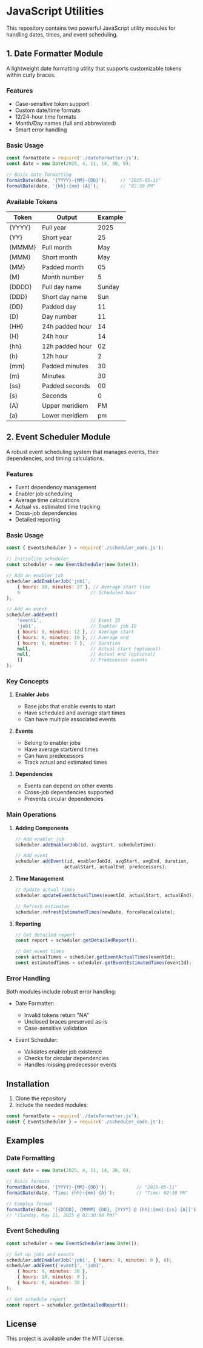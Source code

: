 # JavaScript Utilities

This repository contains two powerful JavaScript utility modules for handling dates, times, and event scheduling.

## 1. Date Formatter Module

A lightweight date formatting utility that supports customizable tokens within curly braces.

### Features
- Case-sensitive token support
- Custom date/time formats
- 12/24-hour time formats
- Month/Day names (full and abbreviated)
- Smart error handling

### Basic Usage
```javascript
const formatDate = require('./dateFormatter.js');
const date = new Date(2025, 4, 11, 14, 30, 0);

// Basic date formatting
formatDate(date, '{YYYY}-{MM}-{DD}');     // "2025-05-11"
formatDate(date, '{hh}:{mm} {A}');        // "02:30 PM"
```

### Available Tokens
| Token | Output | Example |
|-------|---------|---------|
| {YYYY} | Full year | 2025 |
| {YY} | Short year | 25 |
| {MMMM} | Full month | May |
| {MMM} | Short month | May |
| {MM} | Padded month | 05 |
| {M} | Month number | 5 |
| {DDDD} | Full day name | Sunday |
| {DDD} | Short day name | Sun |
| {DD} | Padded day | 11 |
| {D} | Day number | 11 |
| {HH} | 24h padded hour | 14 |
| {H} | 24h hour | 14 |
| {hh} | 12h padded hour | 02 |
| {h} | 12h hour | 2 |
| {mm} | Padded minutes | 30 |
| {m} | Minutes | 30 |
| {ss} | Padded seconds | 00 |
| {s} | Seconds | 0 |
| {A} | Upper meridiem | PM |
| {a} | Lower meridiem | pm |

## 2. Event Scheduler Module

A robust event scheduling system that manages events, their dependencies, and timing calculations.

### Features
- Event dependency management
- Enabler job scheduling
- Average time calculations
- Actual vs. estimated time tracking
- Cross-job dependencies
- Detailed reporting

### Basic Usage
```javascript
const { EventScheduler } = require('./scheduler_code.js');

// Initialize scheduler
const scheduler = new EventScheduler(new Date());

// Add an enabler job
scheduler.addEnablerJob('job1', 
    { hours: 10, minutes: 27 }, // Average start time
    9                          // Scheduled hour
);

// Add an event
scheduler.addEvent(
    'event1',                  // Event ID
    'job1',                    // Enabler job ID
    { hours: 8, minutes: 12 }, // Average start
    { hours: 8, minutes: 19 }, // Average end
    { hours: 0, minutes: 7 },  // Duration
    null,                      // Actual start (optional)
    null,                      // Actual end (optional)
    []                         // Predecessor events
);
```

### Key Concepts

1. **Enabler Jobs**
   - Base jobs that enable events to start
   - Have scheduled and average start times
   - Can have multiple associated events

2. **Events**
   - Belong to enabler jobs
   - Have average start/end times
   - Can have predecessors
   - Track actual and estimated times

3. **Dependencies**
   - Events can depend on other events
   - Cross-job dependencies supported
   - Prevents circular dependencies

### Main Operations

1. **Adding Components**
   ```javascript
   // Add enabler job
   scheduler.addEnablerJob(id, avgStart, scheduleTime);
   
   // Add event
   scheduler.addEvent(id, enablerJobId, avgStart, avgEnd, duration, 
                     actualStart, actualEnd, predecessors);
   ```

2. **Time Management**
   ```javascript
   // Update actual times
   scheduler.updateEventActualTimes(eventId, actualStart, actualEnd);
   
   // Refresh estimates
   scheduler.refreshEstimatedTimes(newDate, forceRecalculate);
   ```

3. **Reporting**
   ```javascript
   // Get detailed report
   const report = scheduler.getDetailedReport();
   
   // Get event times
   const actualTimes = scheduler.getEventActualTimes(eventId);
   const estimatedTimes = scheduler.getEventEstimatedTimes(eventId);
   ```

### Error Handling

Both modules include robust error handling:

- Date Formatter:
  - Invalid tokens return "NA"
  - Unclosed braces preserved as-is
  - Case-sensitive validation

- Event Scheduler:
  - Validates enabler job existence
  - Checks for circular dependencies
  - Handles missing predecessor events

## Installation

1. Clone the repository
2. Include the needed modules:
```javascript
const formatDate = require('./dateFormatter.js');
const { EventScheduler } = require('./scheduler_code.js');
```

## Examples

### Date Formatting
```javascript
const date = new Date(2025, 4, 11, 14, 30, 0);

// Basic formats
formatDate(date, '{YYYY}-{MM}-{DD}');           // "2025-05-11"
formatDate(date, 'Time: {hh}:{mm} {A}');        // "Time: 02:30 PM"

// Complex format
formatDate(date, '[{DDDD}, {MMMM} {DD}, {YYYY} @ {hh}:{mm}:{ss} {A}]');
// "[Sunday, May 11, 2025 @ 02:30:00 PM]"
```

### Event Scheduling
```javascript
const scheduler = new EventScheduler(new Date());

// Set up jobs and events
scheduler.addEnablerJob('job1', { hours: 9, minutes: 0 }, 8);
scheduler.addEvent('event1', 'job1', 
    { hours: 9, minutes: 30 }, 
    { hours: 10, minutes: 0 },
    { hours: 0, minutes: 30 }
);

// Get schedule report
const report = scheduler.getDetailedReport();
```

## License

This project is available under the MIT License.
